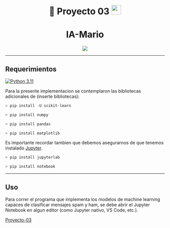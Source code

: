 <div align="center">

# <br> 🤖 **Proyecto 03**   <img src="https://nesmaps.com/maps/SuperMarioBrothers/sprites/Mario.gif" width="30">  <br>



# **IA-Mario**

</div>



<div align="center">

[![](https://e.rpp-noticias.io/large/2019/04/22/780858tumblr-lw92eibsdz1r0ralmo1-500gif.gif)](https://www.youtube.com/watch?v=Ijk4j-r7qPA)

</div>

---

## **Requerimientos**

[![Python 3.11](https://img.shields.io/badge/python-3.11-blue.svg)](https://www.python.org/downloads/release/python-311/)

Para la presente implementacion se contemplaron las bibliotecas adicionales de (inserte bibliotecas):


```C
> pip install -U scikit-learn
```

```C
> pip install numpy
```

```C
> pip install pandas
```


```C
> pip install matplotlib
```


Es importante recordar tambien que debemos asegurarnos de que tenemos instalado [Jupyter](https://jupyter.org/install).

```C
> pip install jupyterlab
```

```C
> pip install notebook
```


---

## **Uso**

Para correr el programa que implementa los modelos de machine learning capaces de clasificar mensajes spam y ham, se debe abrir el Jupyter Notebook en algun editor (como Jupyter nativo, VS Code, etc.).

[Proyecto-03](./proyecto_03.ipynb)


